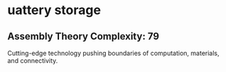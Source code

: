 # uattery storage

## Assembly Theory Complexity: 79
Cutting-edge technology pushing boundaries of computation, materials, and connectivity.

